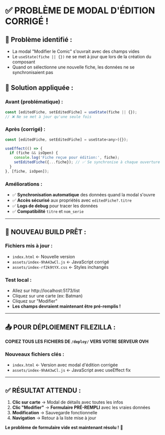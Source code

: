 # ✅ **PROBLÈME DE MODAL D'ÉDITION CORRIGÉ !**

## 🐛 **Problème identifié :**
- La modal "Modifier le Comic" s'ouvrait avec des champs vides
- Le `useState(fiche || {})` ne se met à jour que lors de la création du composant
- Quand on sélectionne une nouvelle fiche, les données ne se synchronisaient pas

## 🔧 **Solution appliquée :**

### **Avant (problématique) :**
```js
const [editedFiche, setEditedFiche] = useState(fiche || {});
// ❌ Ne se met à jour qu'une seule fois
```

### **Après (corrigé) :**
```js
const [editedFiche, setEditedFiche] = useState<any>({});

useEffect(() => {
  if (fiche && isOpen) {
    console.log('Fiche reçue pour édition:', fiche);
    setEditedFiche({...fiche}); // ✅ Se synchronise à chaque ouverture
  }
}, [fiche, isOpen]);
```

### **Améliorations :**
- ✅ **Synchronisation automatique** des données quand la modal s'ouvre
- ✅ **Accès sécurisé** aux propriétés avec `editedFiche?.titre`
- ✅ **Logs de debug** pour tracer les données
- ✅ **Compatibilité** `titre` et `nom_serie`

---

## 🚀 **NOUVEAU BUILD PRÊT :**

### **Fichiers mis à jour :**
- `index.html` ← Nouvelle version
- `assets/index-9hA43wCl.js` ← JavaScript corrigé
- `assets/index-rf2k9tYX.css` ← Styles inchangés

### **Test local :**
- Allez sur http://localhost:5173/list
- Cliquez sur une carte (ex: Batman)
- Cliquez sur "Modifier"
- **Les champs devraient maintenant être pré-remplis !**

---

## 📤 **POUR DÉPLOIEMENT FILEZILLA :**

**COPIEZ TOUS LES FICHIERS DE `/deploy/` VERS VOTRE SERVEUR OVH**

### **Nouveaux fichiers clés :**
- `index.html` ← Version avec modal d'édition corrigée
- `assets/index-9hA43wCl.js` ← JavaScript avec useEffect fix

---

## ✅ **RÉSULTAT ATTENDU :**

1. **Clic sur carte** → Modal de détails avec toutes les infos
2. **Clic "Modifier"** → **Formulaire PRÉ-REMPLI** avec les vraies données
3. **Modification** → Sauvegarde fonctionnelle
4. **Navigation** → Retour à la liste mise à jour

**Le problème de formulaire vide est maintenant résolu !** 🎉
